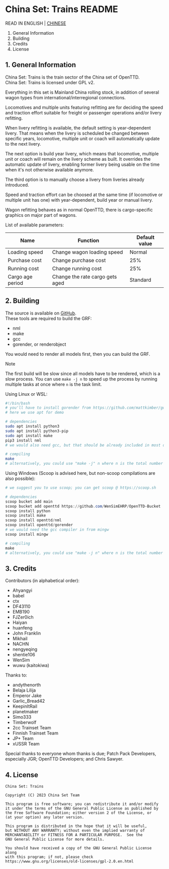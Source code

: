 # China Set: Trains README

READ IN ENGLISH | [CHINESE](./README-zh.md)

1. General Information
2. Building
3. Credits
4. License

## 1. General Information

China Set: Trains is the train sector of the China set of OpenTTD.\
China Set: Trains is licensed under GPL v2.

Everything in this set is Mainland China rolling stock, in addition of
several wagon types from international/interregional connections.

Locomotives and multiple units featuring refitting are for deciding the
speed and traction effort suitable for freight or passenger operations
and/or livery refitting.

When livery refitting is available, the default setting is
year-dependent livery. That means when the livery is scheduled be
changed between specific years, locomotive, multiple unit or coach will
automatically update to the next livery.

The next option is build year livery, which means that locomotive,
multiple unit or coach will remain on the livery scheme as built. It
overrides the automatic update of livery, enabling former livery being
usable on the time when it's not otherwise available anymore.

The third option is to manually choose a livery from liveries already
introduced.

Speed and traction effort can be choosed at the same time (if locomotive
or multiple unit has one) with year-dependent, build year or manual
livery.

Wagon refitting behaves as in normal OpenTTD, there is cargo-specific
graphics on major part of wagons.

List of available parameters:

| Name             | Function                        | Default value |
|------------------|---------------------------------|---------------|
| Loading speed    | Change wagon loading speed      | Normal        |
| Purchase cost    | Change purchase cost            | 25%           |
| Running cost     | Change running cost             | 25%           |
| Cargo age period | Change the rate cargo gets aged | Standard      |

## 2. Building

The source is available on [GitHub](https://github.com/OpenTTD-China-Set/China-Set-Trains).\
These tools are required to build the GRF:

- nml
- make
- gcc
- gorender, or renderobject

You would need to render all models first, then you can build the GRF.

>[!NOTE]
>The first build will be slow since all models have to be rendered, which is a slow process.
>You can use `make -j n` to speed up the process by running multiple tasks at once where `n` is the task limit.

Using Linux or WSL:

```bash
#!/bin/bash
# you'll have to install gorender from https://github.com/mattkimber/gorender
# here we use apt for demo

# dependencies
sudo apt install python3
sudo apt install python3-pip
sudo apt install make
pip3 install nml
# we would also need gcc, but that should be already included in most distros

# compiling
make
# alternatively, you could use "make -j" n where n is the total number of parallel tasks you want to run at once.
```

Using Windows (Scoop is advised here, but non-scoop compilations are also possible):

```powershell
# we suggest you to use scoop; you can get scoop @ https://scoop.sh

# dependencies
scoop bucket add main
scoop bucket add openttd https://github.com/WenSimEHRP/OpenTTD-Bucket
scoop install python
scoop install make
scoop install openttd/nml
scoop install openttd/gorender
# we would need the gcc compiler in from mingw
scoop install mingw

# compiling
make
# alternatively, you could use "make -j n" where n is the total number of parallel tasks you want to run at once.
```

## 3. Credits

Contributors (in alphabetical order):

- Ahyangyi
- babel
- ctx
- DF43110
- EMB190
- FJZer0ich
- Haiyan
- huanfeng
- John Franklin
- Mikhail
- NACHN
- nengyeqing
- shentie106
- WenSim
- wuwu (kaitokiwa)

Thanks to:

- andythenorth
- Belaja Lilija
- Emperor Jake
- Garlic_Bread42
- KeepinItRail
- planetmaker
- Simo333
- Timberwolf
- 2cc Trainset Team
- Finnish Trainset Team
- JP+ Team
- xUSSR Team

Special thanks to everyone whom thanks is due;
Patch Pack Developers, especially JGR;
OpenTTD Developers; and Chris Sawyer.

## 4. License

```text
China Set: Trains

Copyright (C) 2023 China Set Team

This program is free software; you can redistribute it and/or modify
it under the terms of the GNU General Public License as published by
the Free Software Foundation; either version 2 of the License, or
(at your option) any later version.

This program is distributed in the hope that it will be useful,
but WITHOUT ANY WARRANTY; without even the implied warranty of
MERCHANTABILITY or FITNESS FOR A PARTICULAR PURPOSE.  See the
GNU General Public License for more details.

You should have received a copy of the GNU General Public License along
with this program; if not, please check
https://www.gnu.org/licenses/old-licenses/gpl-2.0.en.html
```
